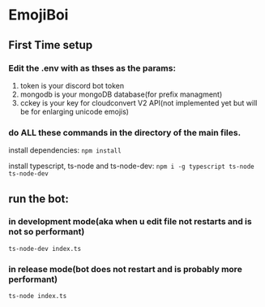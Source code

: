 # EmojiBoi

## First Time setup

### Edit the .env with as thses as the params:
1. token is your discord bot token
2. mongodb is your mongoDB database(for prefix managment)
3. cckey is your key for cloudconvert V2 API(not implemented yet but will be for enlarging unicode emojis)

### do ALL these commands in the directory of the main files.

install dependencies:
`npm install`

install typescript, ts-node and ts-node-dev:
`npm i -g typescript ts-node ts-node-dev`


## run the bot:
### in development mode(aka when u edit file not restarts and is not so performant)
`ts-node-dev index.ts`
### in release mode(bot does not restart and is probably more performant)
`ts-node index.ts`

